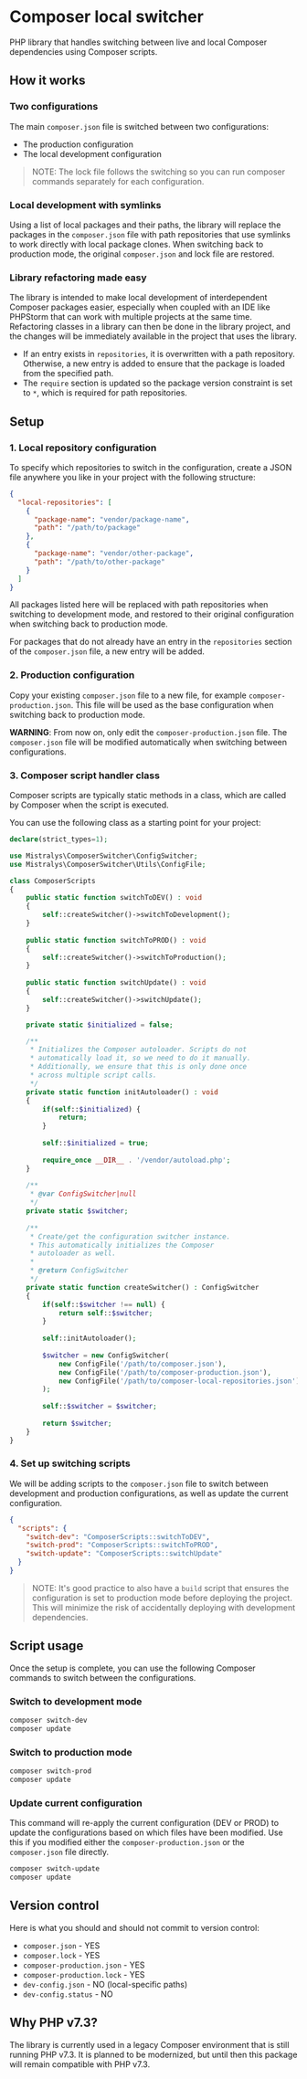 # Composer local switcher

PHP library that handles switching between live and local Composer dependencies using 
Composer scripts.

## How it works

### Two configurations

The main `composer.json` file is switched between two configurations: 

- The production configuration
- The local development configuration

> NOTE: The lock file follows the switching so you can run composer
> commands separately for each configuration.

### Local development with symlinks

Using a list of local packages and their paths, the library will replace the packages
in the `composer.json` file with path repositories that use symlinks to work directly 
with local package clones. When switching back to production mode, the original 
`composer.json` and lock file are restored.

### Library refactoring made easy

The library is intended to make local development of interdependent Composer packages easier,
especially when coupled with an IDE like PHPStorm that can work with multiple projects
at the same time. Refactoring classes in a library can then be done in the library project,
and the changes will be immediately available in the project that uses the library.

- If an entry exists in `repositories`, it is overwritten with a path repository. 
  Otherwise, a new entry is added to ensure that the package is loaded from the specified path.
- The `require` section is updated so the package version constraint is set to `*`, 
  which is required for path repositories.

## Setup

### 1. Local repository configuration

To specify which repositories to switch in the configuration, create a
JSON file anywhere you like in your project with the following structure:

```json
{
  "local-repositories": [
    {
      "package-name": "vendor/package-name",
      "path": "/path/to/package"
    },
    {
      "package-name": "vendor/other-package",
      "path": "/path/to/other-package"
    }
  ]
}
```

All packages listed here will be replaced with path repositories when switching to
development mode, and restored to their original configuration when switching back
to production mode.

For packages that do not already have an entry in the `repositories` section of the
`composer.json` file, a new entry will be added.

### 2. Production configuration

Copy your existing `composer.json` file to a new file, for example `composer-production.json`.
This file will be used as the base configuration when switching back to production mode.

**WARNING**: From now on, only edit the `composer-production.json` file. The `composer.json`
file will be modified automatically when switching between configurations.

### 3. Composer script handler class

Composer scripts are typically static methods in a class, which are called by
Composer when the script is executed.

You can use the following class as a starting point for your project:

```php
declare(strict_types=1);

use Mistralys\ComposerSwitcher\ConfigSwitcher;
use Mistralys\ComposerSwitcher\Utils\ConfigFile;

class ComposerScripts
{
    public static function switchToDEV() : void
    {
        self::createSwitcher()->switchToDevelopment();
    }
    
    public static function switchToPROD() : void
    {
        self::createSwitcher()->switchToProduction();
    }
    
    public static function switchUpdate() : void
    {
        self::createSwitcher()->switchUpdate();
    }

    private static $initialized = false;

    /**
     * Initializes the Composer autoloader. Scripts do not
     * automatically load it, so we need to do it manually.
     * Additionally, we ensure that this is only done once
     * across multiple script calls.
     */
    private static function initAutoloader() : void
    {
        if(self::$initialized) {
            return;
        }
        
        self::$initialized = true;
        
        require_once __DIR__ . '/vendor/autoload.php';
    }
    
    /**
     * @var ConfigSwitcher|null 
     */
    private static $switcher;
    
    /**
     * Create/get the configuration switcher instance.
     * This automatically initializes the Composer
     * autoloader as well.
     * 
     * @return ConfigSwitcher
     */
    private static function createSwitcher() : ConfigSwitcher
    {
        if(self::$switcher !== null) {
            return self::$switcher;
        }
    
        self::initAutoloader();
        
        $switcher = new ConfigSwitcher(
            new ConfigFile('/path/to/composer.json'),
            new ConfigFile('/path/to/composer-production.json'),
            new ConfigFile('/path/to/composer-local-repositories.json'),
        );
        
        self::$switcher = $switcher;
        
        return $switcher;
    }
}
```

### 4. Set up switching scripts

We will be adding scripts to the `composer.json` file to switch
between development and production configurations, as well as 
update the current configuration.

```json
{
  "scripts": {
    "switch-dev": "ComposerScripts::switchToDEV",
    "switch-prod": "ComposerScripts::switchToPROD",
    "switch-update": "ComposerScripts::switchUpdate"
  }
}
```

> NOTE: It's good practice to also have a `build` script that ensures the
> configuration is set to production mode before deploying the project. 
> This will minimize the risk of accidentally deploying with development 
> dependencies.

## Script usage

Once the setup is complete, you can use the following Composer commands to switch
between the configurations.

### Switch to development mode

```bash
composer switch-dev
composer update
```

### Switch to production mode

```bash
composer switch-prod
composer update
```

### Update current configuration

This command will re-apply the current configuration (DEV or PROD) to 
update the configurations based on which files have been modified.
Use this if you modified either the `composer-production.json` or the
`composer.json` file directly.

```bash
composer switch-update
composer update
```

## Version control

Here is what you should and should not commit to version control:

- `composer.json` - YES
- `composer.lock` - YES
- `composer-production.json` - YES
- `composer-production.lock` - YES
- `dev-config.json` - NO (local-specific paths)
- `dev-config.status` - NO

## Why PHP v7.3?

The library is currently used in a legacy Composer environment that is still running 
PHP v7.3. It is planned to be modernized, but until then this package will remain 
compatible with PHP v7.3.
